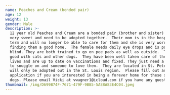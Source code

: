 ```yaml
---
name: Peaches and Cream (bonded pair)
age: 12
weight: 13
gender: Male
description: >-
  12 year old Peaches and Cream are a bonded pair (brother and sister) that are
  very sweet and need to be adopted together.  Their mom is in the hospital long
  term and will no longer be able to care for them and she is very worried about
  finding them a good home.  The female needs daily eye drops and is partially
  blind. They are both trained to go on pee pads as well as outside.  They are
  good with cats and other dogs.  They have been well taken care of their whole
  lives and are up to date on vaccinations and fixed. They just need a warm bed
  to snuggle on and someone to love them.  They are located in St. Peters,MO and
  will only be adopted out in the St. Louis region.  Please fill out an
  application if you are interested in being a forever home for these sweet
  dogs. Please email Vicki at vwagner1@icloud.com if you have any questions.
thumbnail: /img/D699B74F-7671-479F-9BB5-5AE8A83E4C04.jpeg
---
```


